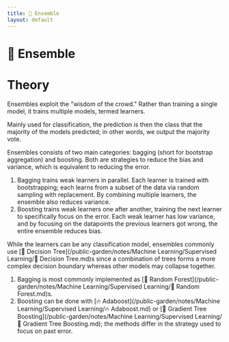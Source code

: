 ```yaml
---
title: 🎻 Ensemble
layout: default
---
```


# 🎻 Ensemble

# Theory
Ensembles exploit the "wisdom of the crowd." Rather than training a single model, it trains multiple models, termed learners.

Mainly used for classification, the prediction is then the class that the majority of the models predicted; in other words, we output the majority vote.

Ensembles consists of two main categories: bagging (short for bootstrap aggregation) and boosting. Both are strategies to reduce the bias and variance, which is equivalent to reducing the error.
1. Bagging trains weak learners in parallel. Each learner is trained with bootstrapping; each learns from a subset of the data via random sampling with replacement. By combining multiple learners, the ensemble also reduces variance.
2. Boosting trains weak learners one after another, training the next learner to specifically focus on the error. Each weak learner has low variance, and by focusing on the datapoints the previous learners got wrong, the entire ensemble reduces bias.

While the learners can be any classification model, ensembles commonly use [💭 Decision Tree](/public-garden/notes/Machine Learning/Supervised Learning/💭 Decision Tree.md)s since a combination of trees forms a more complex decision boundary whereas other models may collapse together.
1. Bagging is most commonly implemented as [🌲 Random Forest](/public-garden/notes/Machine Learning/Supervised Learning/🌲 Random Forest.md)s.
2. Boosting can be done with [🔥 Adaboost](/public-garden/notes/Machine Learning/Supervised Learning/🔥 Adaboost.md) or [🎍 Gradient Tree Boosting](/public-garden/notes/Machine Learning/Supervised Learning/🎍 Gradient Tree Boosting.md); the methods differ in the strategy used to focus on past error.